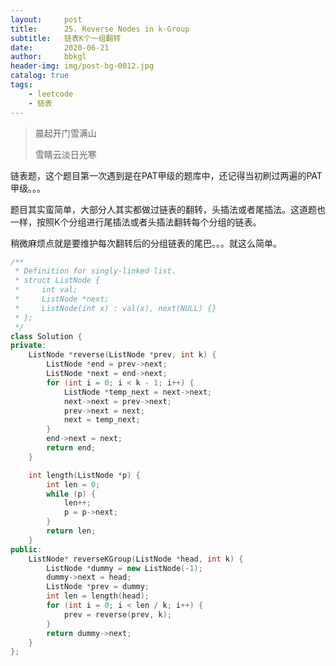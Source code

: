 ```yaml
---
layout:     post
title:      25. Reverse Nodes in k-Group
subtitle:   链表K个一组翻转
date:       2020-06-21
author:     bbkgl
header-img: img/post-bg-0012.jpg
catalog: true
tags:
    - leetcode
    - 链表
---
```


> 晨起开门雪满山
>
> 雪睛云淡日光寒

链表题，这个题目第一次遇到是在PAT甲级的题库中，还记得当初刷过两遍的PAT甲级。。。

题目其实蛮简单，大部分人其实都做过链表的翻转，头插法或者尾插法。这道题也一样，按照K个分组进行尾插法或者头插法翻转每个分组的链表。

稍微麻烦点就是要维护每次翻转后的分组链表的尾巴。。。就这么简单。

```cpp
/**
 * Definition for singly-linked list.
 * struct ListNode {
 *     int val;
 *     ListNode *next;
 *     ListNode(int x) : val(x), next(NULL) {}
 * };
 */
class Solution {
private:
    ListNode *reverse(ListNode *prev, int k) {
        ListNode *end = prev->next;
        ListNode *next = end->next;
        for (int i = 0; i < k - 1; i++) {
            ListNode *temp_next = next->next;
            next->next = prev->next;
            prev->next = next;
            next = temp_next;
        }
        end->next = next;
        return end;
    }

    int length(ListNode *p) {
        int len = 0;
        while (p) {
            len++;
            p = p->next;
        }
        return len;
    }
public:
    ListNode* reverseKGroup(ListNode *head, int k) {
        ListNode *dummy = new ListNode(-1);
        dummy->next = head;
        ListNode *prev = dummy;
        int len = length(head);
        for (int i = 0; i < len / k; i++) {
            prev = reverse(prev, k);
        }
        return dummy->next;
    }
};
```

